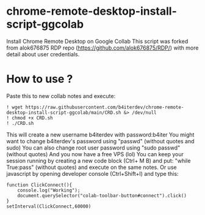 # chrome-remote-desktop-install-script-ggcolab
Install Chrome Remote Desktop on Google Collab 
This script was forked from alok676875 RDP repo (https://github.com/alok676875/RDP/) with more detail about user credentials.

# How to use ?

Paste this to new collab notes and execute:
```
! wget https://raw.githubusercontent.com/b4iterdev/chrome-remote-desktop-install-script-ggcolab/main/CRD.sh &> /dev/null
! chmod +x CRD.sh
! ./CRD.sh
```
This will create a new username b4iterdev with password:b4iter
You might want to change b4iterdev's password using "passwd" (without quotes and sudo)
You can also change root user password using "sudo passwd" (without quotes)
And you now have a free VPS (lol)
You can keep your session running by creating a new code block (Ctrl+ M B) and put: "while True:pass" (without quotes) and execute on the same notes.
Or use javascript by opening developer console (Ctrl+Shift+I) and type this:
```
function ClickConnect(){
    console.log("Working"); 
    document.querySelector("colab-toolbar-button#connect").click() 
}
setInterval(ClickConnect,60000)
```
